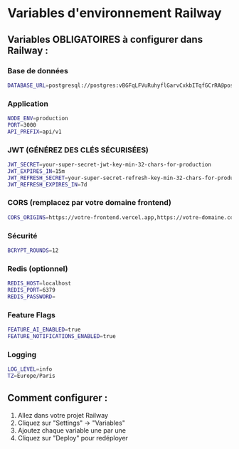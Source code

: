 # Variables d'environnement Railway

## Variables OBLIGATOIRES à configurer dans Railway :

### Base de données
```bash
DATABASE_URL=postgresql://postgres:vBGFqLFVuRuhyflGarvCxkbITqfGCrRA@postgres.railway.internal:5432/railway
```

### Application
```bash
NODE_ENV=production
PORT=3000
API_PREFIX=api/v1
```

### JWT (GÉNÉREZ DES CLÉS SÉCURISÉES)
```bash
JWT_SECRET=your-super-secret-jwt-key-min-32-chars-for-production
JWT_EXPIRES_IN=15m
JWT_REFRESH_SECRET=your-super-secret-refresh-key-min-32-chars-for-production
JWT_REFRESH_EXPIRES_IN=7d
```

### CORS (remplacez par votre domaine frontend)
```bash
CORS_ORIGINS=https://votre-frontend.vercel.app,https://votre-domaine.com
```

### Sécurité
```bash
BCRYPT_ROUNDS=12
```

### Redis (optionnel)
```bash
REDIS_HOST=localhost
REDIS_PORT=6379
REDIS_PASSWORD=
```

### Feature Flags
```bash
FEATURE_AI_ENABLED=true
FEATURE_NOTIFICATIONS_ENABLED=true
```

### Logging
```bash
LOG_LEVEL=info
TZ=Europe/Paris
```

## Comment configurer :

1. Allez dans votre projet Railway
2. Cliquez sur "Settings" → "Variables"
3. Ajoutez chaque variable une par une
4. Cliquez sur "Deploy" pour redéployer
